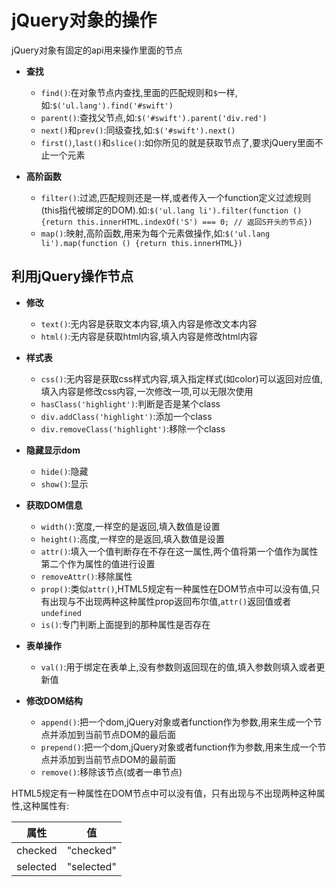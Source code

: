 
# jQuery对象的操作

jQuery对象有固定的api用来操作里面的节点

+ **查找**

    + `find()`:在对象节点内查找,里面的匹配规则和`$`一样,如:`$('ul.lang').find('#swift')`
    + `parent()`:查找父节点,如:`$('#swift').parent('div.red')`
    + `next()`和`prev()`:同级查找,如:`$('#swift').next()`
    + `first()`,`last()`和`slice()`:如你所见的就是获取节点了,要求jQuery里面不止一个元素

+ **高阶函数**

    + `filter()`:过滤,匹配规则还是一样,或者传入一个function定义过滤规则(this指代被绑定的DOM).如:`$('ul.lang li').filter(function () {return this.innerHTML.indexOf('S') === 0; // 返回S开头的节点})`
    + `map()`:映射,高阶函数,用来为每个元素做操作,如:`$('ul.lang li').map(function () {return this.innerHTML})`

## 利用jQuery操作节点

+ **修改**

    + `text()`:无内容是获取文本内容,填入内容是修改文本内容
    + `html()`:无内容是获取html内容,填入内容是修改html内容

+ **样式表**

    + `css()`:无内容是获取css样式内容,填入指定样式(如color)可以返回对应值,填入内容是修改css内容,一次修改一项,可以无限次使用
    + `hasClass('highlight')`:判断是否是某个class
    + `div.addClass('highlight')`:添加一个class
    + `div.removeClass('highlight')`:移除一个class

+ **隐藏显示dom**

    + `hide()`:隐藏
    + `show()`:显示

+ **获取DOM信息**

    + `width()`:宽度,一样空的是返回,填入数值是设置
    + `height()`:高度,一样空的是返回,填入数值是设置
    + `attr()`:填入一个值判断存在不存在这一属性,两个值将第一个值作为属性第二个作为属性的值进行设置
    + `removeAttr()`:移除属性
    + `prop()`:类似`attr()`,HTML5规定有一种属性在DOM节点中可以没有值,只有出现与不出现两种这种属性prop返回布尔值,`attr()`返回值或者`undefined`
    + `is()`:专门判断上面提到的那种属性是否存在

+ **表单操作**

    + `val()`:用于绑定在表单上,没有参数则返回现在的值,填入参数则填入或者更新值

+ **修改DOM结构**

    + `append()`:把一个dom,jQuery对象或者function作为参数,用来生成一个节点并添加到当前节点DOM的最后面
    + `prepend()`:把一个dom,jQuery对象或者function作为参数,用来生成一个节点并添加到当前节点DOM的最前面
    + `remove()`:移除该节点(或者一串节点)

HTML5规定有一种属性在DOM节点中可以没有值，只有出现与不出现两种这种属性,这种属性有:

| 属性     | 值         |
| -------- | ---------- |
| checked  | "checked"  |
| selected | "selected" |
